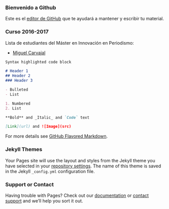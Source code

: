 ### Bienvenido a Github

Este es el [editor de GitHub](https://github.com/alumnimip/hola-mundo/edit/master/README.md) que te ayudará a mantener y escribir tu material. 

### Curso 2016-2017

Lista de estudiantes del Máster en Innovación en Periodismo:
- [Miguel Carvajal](https://twitter.com/mcarvajal_)


```markdown
Syntax highlighted code block

# Header 1
## Header 2
### Header 3

- Bulleted
- List

1. Numbered
2. List

**Bold** and _Italic_ and `Code` text

[Link](url) and ![Image](src)
```

For more details see [GitHub Flavored Markdown](https://guides.github.com/features/mastering-markdown/).

### Jekyll Themes

Your Pages site will use the layout and styles from the Jekyll theme you have selected in your [repository settings](https://github.com/alumnimip/hola-mundo/settings). The name of this theme is saved in the Jekyll `_config.yml` configuration file.

### Support or Contact

Having trouble with Pages? Check out our [documentation](https://help.github.com/categories/github-pages-basics/) or [contact support](https://github.com/contact) and we’ll help you sort it out.

